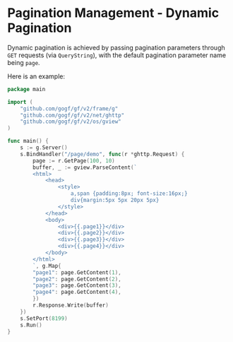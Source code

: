 # Pagination Management - Dynamic Pagination

Dynamic pagination is achieved by passing pagination parameters through `GET` requests (via `QueryString`), with the default pagination parameter name being `page`.

Here is an example:

```go
package main

import (
    "github.com/gogf/gf/v2/frame/g"
    "github.com/gogf/gf/v2/net/ghttp"
    "github.com/gogf/gf/v2/os/gview"
)

func main() {
    s := g.Server()
    s.BindHandler("/page/demo", func(r *ghttp.Request) {
        page := r.GetPage(100, 10)
        buffer, _ := gview.ParseContent(`
        <html>
            <head>
                <style>
                    a,span {padding:8px; font-size:16px;}
                    div{margin:5px 5px 20px 5px}
                </style>
            </head>
            <body>
                <div>{{.page1}}</div>
                <div>{{.page2}}</div>
                <div>{{.page3}}</div>
                <div>{{.page4}}</div>
            </body>
        </html>
        `, g.Map{
        "page1": page.GetContent(1),
        "page2": page.GetContent(2),
        "page3": page.GetContent(3),
        "page4": page.GetContent(4),
        })
        r.Response.Write(buffer)
    })
    s.SetPort(8199)
    s.Run()
}
```
